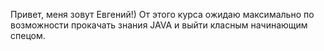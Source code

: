 Привет, меня зовут Евгений!) 
От этого курса ожидаю максимально по возможности прокачать знания JAVA и выйти класным начинающим спецом.